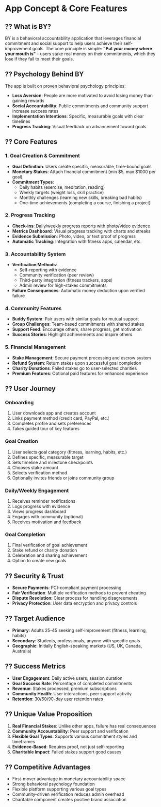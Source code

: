 # App Concept & Core Features

## ?? What is BY?
BY is a behavioral accountability application that leverages financial commitment and social support to help users achieve their self-improvement goals. The core principle is simple: **"Put your money where your mouth is"** - users stake real money on their commitments, which they lose if they fail to meet their goals.

## ?? Psychology Behind BY
The app is built on proven behavioral psychology principles:
- **Loss Aversion**: People are more motivated to avoid losing money than gaining rewards
- **Social Accountability**: Public commitments and community support increase success rates
- **Implementation Intentions**: Specific, measurable goals with clear timelines
- **Progress Tracking**: Visual feedback on advancement toward goals

## ?? Core Features

### 1. Goal Creation & Commitment
- **Goal Definition**: Users create specific, measurable, time-bound goals
- **Monetary Stakes**: Attach financial commitment (min $5, max $1000 per goal)
- **Commitment Types**:
  - Daily habits (exercise, meditation, reading)
  - Weekly targets (weight loss, skill practice)
  - Monthly challenges (learning new skills, breaking bad habits)
  - One-time achievements (completing a course, finishing a project)

### 2. Progress Tracking
- **Check-ins**: Daily/weekly progress reports with photo/video evidence
- **Metrics Dashboard**: Visual progress tracking with charts and streaks
- **Evidence Submission**: Photo, video, or text proof of progress
- **Automatic Tracking**: Integration with fitness apps, calendar, etc.

### 3. Accountability System
- **Verification Methods**:
  - Self-reporting with evidence
  - Community verification (peer review)
  - Third-party integration (fitness trackers, apps)
  - Admin review for high-stakes commitments
- **Failure Consequences**: Automatic money deduction upon verified failure

### 4. Community Features
- **Buddy System**: Pair users with similar goals for mutual support
- **Group Challenges**: Team-based commitments with shared stakes
- **Support Feed**: Encourage others, share progress, get motivation
- **Success Stories**: Highlight achievements and inspire others

### 5. Financial Management
- **Stake Management**: Secure payment processing and escrow system
- **Refund System**: Return stakes upon successful goal completion
- **Charity Donations**: Failed stakes go to user-selected charities
- **Premium Features**: Optional paid features for enhanced experience

## ?? User Journey

### Onboarding
1. User downloads app and creates account
2. Links payment method (credit card, PayPal, etc.)
3. Completes profile and sets preferences
4. Takes guided tour of key features

### Goal Creation
1. User selects goal category (fitness, learning, habits, etc.)
2. Defines specific, measurable target
3. Sets timeline and milestone checkpoints
4. Chooses stake amount
5. Selects verification method
6. Optionally invites friends or joins community group

### Daily/Weekly Engagement
1. Receives reminder notifications
2. Logs progress with evidence
3. Views progress dashboard
4. Engages with community (optional)
5. Receives motivation and feedback

### Goal Completion
1. Final verification of goal achievement
2. Stake refund or charity donation
3. Celebration and sharing achievement
4. Option to create new goals

## ?? Security & Trust
- **Secure Payments**: PCI-compliant payment processing
- **Fair Verification**: Multiple verification methods to prevent cheating
- **Dispute Resolution**: Clear process for handling disagreements
- **Privacy Protection**: User data encryption and privacy controls

## ?? Target Audience
- **Primary**: Adults 25-45 seeking self-improvement (fitness, learning, habits)
- **Secondary**: Students, professionals, anyone with specific goals
- **Geographic**: Initially English-speaking markets (US, UK, Canada, Australia)

## ?? Success Metrics
- **User Engagement**: Daily active users, session duration
- **Goal Success Rate**: Percentage of completed commitments
- **Revenue**: Stakes processed, premium subscriptions
- **Community Health**: User interactions, peer support activity
- **Retention**: 30/60/90-day user retention rates

## ?? Unique Value Proposition
1. **Real Financial Stakes**: Unlike other apps, failure has real consequences
2. **Community Accountability**: Peer support and verification
3. **Flexible Goal Types**: Supports various commitment styles and timeframes
4. **Evidence-Based**: Requires proof, not just self-reporting
5. **Charitable Impact**: Failed stakes support good causes

## ?? Competitive Advantages
- First-mover advantage in monetary accountability space
- Strong behavioral psychology foundation
- Flexible platform supporting various goal types
- Community-driven verification reduces admin overhead
- Charitable component creates positive brand association